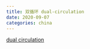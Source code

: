 ```yaml
---
title: 双循环 dual-circulation
date: 2020-09-07
categories: china
---
```


[dual circulation](https://cn.chinadaily.com.cn/a/202008/06/WS5f2b8d9da310a859d09dc5cd.html)